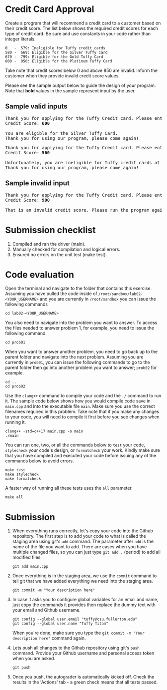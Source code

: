# Credit Card Approval
Create a program that will recommend a credit card to a customer based on their credit score. The list below shows the required credit scores for each type of credit card. Be sure and use constants in your code rather than integer literals.

```
0   -  579: Ineligible for Tuffy credit cards
580 -  669: Eligible for the Silver Tuffy Card
670 -  799: Eligible for the Gold Tuffy Card
800 -  850: Eligible for the Platinum Tuffy Card
```

Take note that credit scores below 0 and above 850 are invalid. Inform the customer when they provide invalid credit score values.

Please see the sample output below to guide the design of your program. Note that <b>bold</b> values in the sample represent input by the user.

## Sample valid inputs
<pre>
Thank you for applying for the Tuffy Credit card. Please enter your credit score.
Credit Score: <b>600</b>

You are eligible for the Silver Tuffy Card.
Thank you for using our program, please come again!
</pre>

<pre>
Thank you for applying for the Tuffy Credit card. Please enter your credit score.
Credit Score: <b>560</b>

Unfortunately, you are ineligible for Tuffy credit cards at the moment. Please try again at a later date.
Thank you for using our program, please come again!
</pre>

## Sample invalid input
<pre>
Thank you for applying for the Tuffy Credit card. Please enter your credit score
Credit Score: <b>900</b>

That is an invalid credit score. Please run the program again and provide a valid credit score.
</pre>

# Submission checklist
1. Compiled and ran the driver (main).
1. Manually checked for compilation and logical errors.
1. Ensured no errors on the unit test (make test).

# Code evaluation
Open the terminal and navigate to the folder that contains this exercise. Assuming you have pulled the code inside of `/root/sandbox/lab02-<YOUR_USERNAME>` and you are currently in `/root/sandbox` you can issue the following commands

```
cd lab02-<YOUR_USERNAME>
```

You also need to navigate into the problem you want to answer. To access the files needed to answer problem 1, for example, you need to issue the following command.

```
cd prob01
```

When you want to answer another problem, you need to go back up to the parent folder and navigate into the next problem. Assuming you are currently in `prob01`, you can issue the following commands to go to the parent folder then go into another problem you want to answer; `prob02` for example.

```
cd ..
cd prob02
```

Use the `clang++` command to compile your code and the `./` command to run it. The sample code below shows how you would compile code save in `main.cpp` and into the executable file `main`. Make sure you use the correct filenames required in this problem.  Take note that if you make any changes to your code, you will need to compile it first before you see changes when running it.

```
clang++ -std=c++17 main.cpp -o main
./main
```

You can run one, two, or all the commands below to `test` your code, `stylecheck` your code's design, or `formatcheck` your work. Kindly make sure that you have compiled and executed your code before issuing any of the commands below to avoid errors.

```
make test
make stylecheck
make formatcheck
```

A faster way of running all these tests uses the `all` parameter.

```
make all
```

# Submission
1. When everything runs correctly,  let's copy your code into the Github repository. The first step is to add your code to what is called the staging area using git's `add` command. The parameter after `add` is the name of the file you want to add. There are cases when you have multiple changed files, so you can just type `git add .` (period) to add all modified files.

    ```
    git add main.cpp
    ```
1. Once everything is in the staging area, we use the `commit` command to tell git that we have added everything we need into the staging area.

    ```
    git commit -m "Your description here"
    ```
1. In case it asks you  to configure global variables for an email and name, just copy the commands it provides then replace the dummy text with your email and Github username.

    ```
    git config --global user.email "tuffy@csu.fullerton.edu"
    git config --global user.name "Tuffy Titan"
    ```
    When you're done, make sure you type the `git commit -m "Your description here"` command again.    
1. Lets push all changes to the Github repository using git's `push` command. Provide your Github username and personal access token when you are asked.

    ```
    git push
    ```
1. Once you push, the autograder is automatically kicked off. Check the results in the 'Actions' tab - a green check means that all tests passed.
